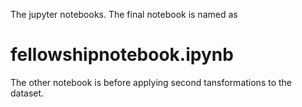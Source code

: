 The jupyter notebooks.
The final notebook is named as 
# fellowshipnotebook.ipynb
The other notebook is before applying second tansformations to the dataset.

